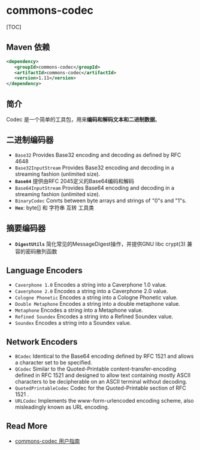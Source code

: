 
# commons-codec

[TOC]

## Maven 依赖

``` xml
<dependency>
   <groupId>commons-codec</groupId>
   <artifactId>commons-codec</artifactId>
   <version>1.11</version>
</dependency>
```

## 简介

Codec 是一个简单的工具包，用来**编码和解码文本和二进制数据**。

## 二进制编码器

- `Base32`	Provides Base32 encoding and decoding as defined by RFC 4648
- `Base32InputStream`	Provides Base32 encoding and decoding in a streaming fashion (unlimited size).
- **`Base64`**	提供由RFC 2045定义的Base64编码和解码
- `Base64InputStream`	Provides Base64 encoding and decoding in a streaming fashion (unlimited size).
- `BinaryCodec`	Conrts between byte arrays and strings of "0"s and "1"s.
- **`Hex`**: byte[] 和 字符串 互转 工具类

## 摘要编码器

- **`DigestUtils`**	简化常见的MessageDigest操作，并提供GNU libc crypt(3) 兼容的密码散列函数

## Language Encoders

- `Caverphone 1.0`	Encodes a string into a Caverphone 1.0 value.
- `Caverphone 2.0`	Encodes a string into a Caverphone 2.0 value.
- `Cologne Phonetic`	Encodes a string into a Cologne Phonetic value.
- `Double Metaphone`	Encodes a string into a double metaphone value.
- `Metaphone`	Encodes a string into a Metaphone value.
- `Refined Soundex`	Encodes a string into a Refined Soundex value.
- `Soundex`	Encodes a string into a Soundex value.


## Network Encoders

- `BCodec`	Identical to the Base64 encoding defined by RFC 1521 and allows a character set to be specified.
- `QCodec`	Similar to the Quoted-Printable content-transfer-encoding defined in RFC 1521 and designed to allow text containing mostly ASCII characters to be decipherable on an ASCII terminal without decoding.
- `QuotedPrintableCodec`	Codec for the Quoted-Printable section of RFC 1521 .
- `URLCodec`	Implements the www-form-urlencoded encoding scheme, also misleadingly known as URL encoding.


## Read More

- [commons-codec 用户指南](http://commons.apache.org/proper/commons-codec/userguide.html)